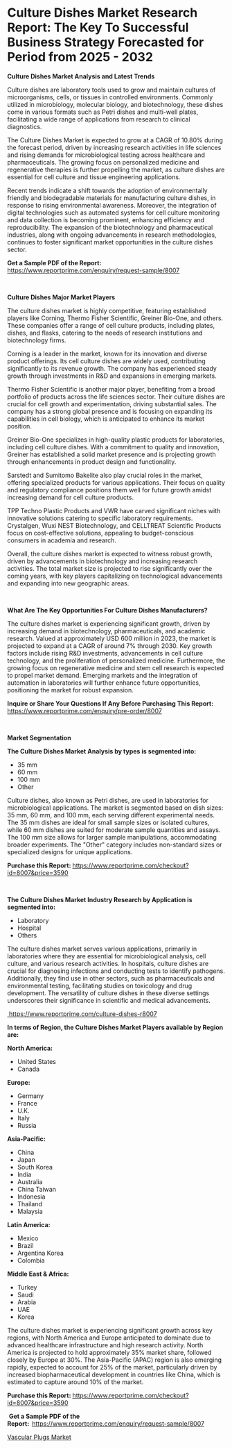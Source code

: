 <p><h1>Culture Dishes Market Research Report: The Key To Successful Business Strategy Forecasted for Period from 2025 - 2032</h1></p><p><strong>Culture Dishes Market Analysis and Latest Trends</strong></p>
<p><p>Culture dishes are laboratory tools used to grow and maintain cultures of microorganisms, cells, or tissues in controlled environments. Commonly utilized in microbiology, molecular biology, and biotechnology, these dishes come in various formats such as Petri dishes and multi-well plates, facilitating a wide range of applications from research to clinical diagnostics.</p><p>The Culture Dishes Market is expected to grow at a CAGR of 10.80% during the forecast period, driven by increasing research activities in life sciences and rising demands for microbiological testing across healthcare and pharmaceuticals. The growing focus on personalized medicine and regenerative therapies is further propelling the market, as culture dishes are essential for cell culture and tissue engineering applications.</p><p>Recent trends indicate a shift towards the adoption of environmentally friendly and biodegradable materials for manufacturing culture dishes, in response to rising environmental awareness. Moreover, the integration of digital technologies such as automated systems for cell culture monitoring and data collection is becoming prominent, enhancing efficiency and reproducibility. The expansion of the biotechnology and pharmaceutical industries, along with ongoing advancements in research methodologies, continues to foster significant market opportunities in the culture dishes sector.</p></p>
<p><strong>Get a Sample PDF of the Report:&nbsp;</strong> <a href="https://www.reportprime.com/enquiry/request-sample/8007?utm_campaign=2319&utm_medium=2&utm_source=Github&utm_content=ia&utm_term=19032025&utm_id=culture-dishes">https://www.reportprime.com/enquiry/request-sample/8007</a></p>
<p>&nbsp;</p>
<p><strong>Culture Dishes Major Market Players</strong></p>
<p><p>The culture dishes market is highly competitive, featuring established players like Corning, Thermo Fisher Scientific, Greiner Bio-One, and others. These companies offer a range of cell culture products, including plates, dishes, and flasks, catering to the needs of research institutions and biotechnology firms.</p><p>Corning is a leader in the market, known for its innovation and diverse product offerings. Its cell culture dishes are widely used, contributing significantly to its revenue growth. The company has experienced steady growth through investments in R&D and expansions in emerging markets.</p><p>Thermo Fisher Scientific is another major player, benefiting from a broad portfolio of products across the life sciences sector. Their culture dishes are crucial for cell growth and experimentation, driving substantial sales. The company has a strong global presence and is focusing on expanding its capabilities in cell biology, which is anticipated to enhance its market position.</p><p>Greiner Bio-One specializes in high-quality plastic products for laboratories, including cell culture dishes. With a commitment to quality and innovation, Greiner has established a solid market presence and is projecting growth through enhancements in product design and functionality.</p><p>Sarstedt and Sumitomo Bakelite also play crucial roles in the market, offering specialized products for various applications. Their focus on quality and regulatory compliance positions them well for future growth amidst increasing demand for cell culture products.</p><p>TPP Techno Plastic Products and VWR have carved significant niches with innovative solutions catering to specific laboratory requirements. Crystalgen, Wuxi NEST Biotechnology, and CELLTREAT Scientific Products focus on cost-effective solutions, appealing to budget-conscious consumers in academia and research.</p><p>Overall, the culture dishes market is expected to witness robust growth, driven by advancements in biotechnology and increasing research activities. The total market size is projected to rise significantly over the coming years, with key players capitalizing on technological advancements and expanding into new geographic areas.</p></p>
<p>&nbsp;</p>
<p><strong>What Are The Key Opportunities For Culture Dishes Manufacturers?</strong></p>
<p><p>The culture dishes market is experiencing significant growth, driven by increasing demand in biotechnology, pharmaceuticals, and academic research. Valued at approximately USD 600 million in 2023, the market is projected to expand at a CAGR of around 7% through 2030. Key growth factors include rising R&D investments, advancements in cell culture technology, and the proliferation of personalized medicine. Furthermore, the growing focus on regenerative medicine and stem cell research is expected to propel market demand. Emerging markets and the integration of automation in laboratories will further enhance future opportunities, positioning the market for robust expansion.</p></p>
<p><strong>Inquire or Share Your Questions If Any Before Purchasing This Report:</strong> <a href="https://www.reportprime.com/enquiry/pre-order/8007?utm_campaign=2319&utm_medium=2&utm_source=Github&utm_content=ia&utm_term=19032025&utm_id=culture-dishes">https://www.reportprime.com/enquiry/pre-order/8007</a></p>
<p>&nbsp;</p>
<p><strong>Market Segmentation</strong></p>
<p><strong>The Culture Dishes Market Analysis by types is segmented into:</strong></p>
<p><ul><li>35 mm</li><li>60 mm</li><li>100 mm</li><li>Other</li></ul></p>
<p><p>Culture dishes, also known as Petri dishes, are used in laboratories for microbiological applications. The market is segmented based on dish sizes: 35 mm, 60 mm, and 100 mm, each serving different experimental needs. The 35 mm dishes are ideal for small sample sizes or isolated cultures, while 60 mm dishes are suited for moderate sample quantities and assays. The 100 mm size allows for larger sample manipulations, accommodating broader experiments. The "Other" category includes non-standard sizes or specialized designs for unique applications.</p></p>
<p><strong>Purchase this Report:&nbsp;</strong><a href="https://www.reportprime.com/checkout?id=8007&price=3590&utm_campaign=2319&utm_medium=2&utm_source=Github&utm_content=ia&utm_term=19032025&utm_id=culture-dishes">https://www.reportprime.com/checkout?id=8007&price=3590</a></p>
<p>&nbsp;</p>
<p><strong>The Culture Dishes Market Industry Research by Application is segmented into:</strong></p>
<p><ul><li>Laboratory</li><li>Hospital</li><li>Others</li></ul></p>
<p><p>The culture dishes market serves various applications, primarily in laboratories where they are essential for microbiological analysis, cell culture, and various research activities. In hospitals, culture dishes are crucial for diagnosing infections and conducting tests to identify pathogens. Additionally, they find use in other sectors, such as pharmaceuticals and environmental testing, facilitating studies on toxicology and drug development. The versatility of culture dishes in these diverse settings underscores their significance in scientific and medical advancements.</p></p>
<p><a href="https://www.reportprime.com/culture-dishes-r8007?utm_campaign=2319&utm_medium=2&utm_source=Github&utm_content=ia&utm_term=19032025&utm_id=culture-dishes">&nbsp;https://www.reportprime.com/culture-dishes-r8007</a></p>
<p><strong>In terms of Region, the Culture Dishes Market Players available by Region are:</strong></p>
<p>
    <p> <strong> North America: </strong>
        <ul>
            <li>United States</li>
            <li>Canada</li>
        </ul>
        </p> 
    <p> <strong> Europe: </strong>
        <ul>
            <li>Germany</li>
            <li>France</li>
            <li>U.K.</li>
            <li>Italy</li>
            <li>Russia</li>
        </ul>
        </p> 
    <p> <strong> Asia-Pacific: </strong>
        <ul>
            <li>China</li>
            <li>Japan</li>
            <li>South Korea</li>
            <li>India</li>
            <li>Australia</li>
            <li>China Taiwan</li>
            <li>Indonesia</li>
            <li>Thailand</li>
            <li>Malaysia</li>
        </ul>
        </p> 
    <p> <strong> Latin America: </strong>
        <ul>
            <li>Mexico</li>
            <li>Brazil</li>
            <li>Argentina Korea</li>
            <li>Colombia</li>
        </ul>
        </p> 
    <p> <strong> Middle East & Africa: </strong>
        <ul>
            <li>Turkey</li>
            <li>Saudi</li>
            <li>Arabia</li>
            <li>UAE</li>
            <li>Korea</li>
        </ul>
    </p>
    </p>
<p><p>The culture dishes market is experiencing significant growth across key regions, with North America and Europe anticipated to dominate due to advanced healthcare infrastructure and high research activity. North America is projected to hold approximately 35% market share, followed closely by Europe at 30%. The Asia-Pacific (APAC) region is also emerging rapidly, expected to account for 25% of the market, particularly driven by increased biopharmaceutical development in countries like China, which is estimated to capture around 10% of the market.</p></p>
<p><strong>Purchase this Report: </strong><a href="https://www.reportprime.com/checkout?id=8007&price=3590&utm_campaign=2319&utm_medium=2&utm_source=Github&utm_content=ia&utm_term=19032025&utm_id=culture-dishes">https://www.reportprime.com/checkout?id=8007&price=3590</a></p>
<p>&nbsp;<strong>Get a Sample PDF of the Report:&nbsp;&nbsp;</strong><a href="https://www.reportprime.com/enquiry/request-sample/8007?utm_campaign=2319&utm_medium=2&utm_source=Github&utm_content=ia&utm_term=19032025&utm_id=culture-dishes">https://www.reportprime.com/enquiry/request-sample/8007</a></p>
<p><strong></strong></p>
<p><p><a href="https://github.com/iroldilom/Market-Research-Report-List-1/blob/main/vascular-plugs-market.md?utm_campaign=2319&utm_medium=2&utm_source=Github&utm_content=ia&utm_term=19032025&utm_id=culture-dishes">Vascular Plugs Market</a></p></p>